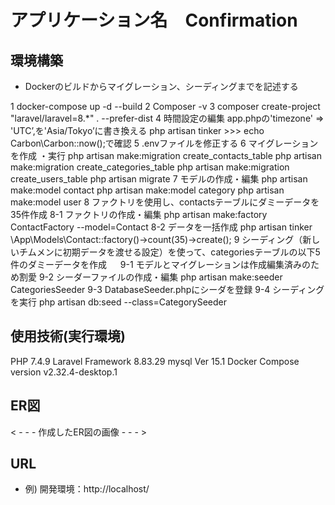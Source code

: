 # アプリケーション名　Confirmation

## 環境構築
- Dockerのビルドからマイグレーション、シーディングまでを記述する

1 docker-compose up -d --build
2 Composer -v
3 composer create-project "laravel/laravel=8.*" . --prefer-dist
4 時間設定の編集 app.phpの'timezone' => 'UTC’,を'Asia/Tokyo’に書き換える
  php artisan tinker >>> echo Carbon\Carbon::now();で確認
5 .envファイルを修正する
6 マイグレーションを作成 ・実行
  php artisan make:migration create_contacts_table
  php artisan make:migration create_categories_table
  php artisan make:migration create_users_table
  php artisan migrate
7 モデルの作成・編集
php artisan make:model contact
php artisan make:model category
php artisan make:model user
8 ファクトリを使用し、contactsテーブルにダミーデータを35件作成
8-1 ファクトリの作成・編集
    php artisan make:factory ContactFactory --model=Contact
8-2 データを一括作成
    php artisan tinker
    \App\Models\Contact::factory()->count(35)->create();
9 シーディング（新しいチムメンに初期データを渡せる設定）を使って、categoriesテーブルの以下5件のダミーデータを作成 　
9-1 モデルとマイグレーションは作成編集済みのため割愛
9-2 シーダーファイルの作成・編集
    php artisan make:seeder CategoriesSeeder
9-3 DatabaseSeeder.phpにシーダを登録
9-4 シーディングを実行
    php artisan db:seed --class=CategorySeeder

## 使用技術(実行環境)
PHP 7.4.9
Laravel Framework 8.83.29
mysql  Ver 15.1
Docker Compose version v2.32.4-desktop.1

## ER図
< - - - 作成したER図の画像 - - - >

## URL
- 例) 開発環境：http://localhost/